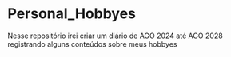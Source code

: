# Personal_Hobbyes
Nesse repositório irei criar um diário de AGO 2024 até AGO 2028 registrando alguns conteúdos sobre meus  hobbyes 
